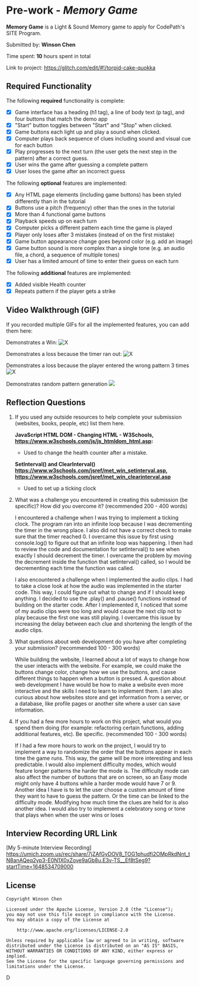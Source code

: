   # Pre-work - _Memory Game_

**Memory Game** is a Light & Sound Memory game to apply for CodePath's SITE Program.

Submitted by: **Winson Chen**

Time spent: **10** hours spent in total

Link to project: https://glitch.com/edit/#!/torpid-cake-quokka

## Required Functionality

The following **required** functionality is complete:

- [x] Game interface has a heading (h1 tag), a line of body text (p tag), and four buttons that match the demo app
- [x] "Start" button toggles between "Start" and "Stop" when clicked.
- [x] Game buttons each light up and play a sound when clicked.
- [x] Computer plays back sequence of clues including sound and visual cue for each button
- [x] Play progresses to the next turn (the user gets the next step in the pattern) after a correct guess.
- [x] User wins the game after guessing a complete pattern
- [x] User loses the game after an incorrect guess

The following **optional** features are implemented:

- [x] Any HTML page elements (including game buttons) has been styled differently than in the tutorial
- [x] Buttons use a pitch (frequency) other than the ones in the tutorial
- [x] More than 4 functional game buttons
- [x] Playback speeds up on each turn
- [x] Computer picks a different pattern each time the game is played
- [x] Player only loses after 3 mistakes (instead of on the first mistake)
- [x] Game button appearance change goes beyond color (e.g. add an image)
- [x] Game button sound is more complex than a single tone (e.g. an audio file, a chord, a sequence of multiple tones)
- [x] User has a limited amount of time to enter their guess on each turn

The following **additional** features are implemented:

- [x] Added visible Health counter
- [x] Repeats pattern if the player gets a strike

## Video Walkthrough (GIF)

If you recorded multiple GIFs for all the implemented features, you can add them here:

Demonstrates a Win:
![X](https://cdn.glitch.global/2b2f8e44-ae9c-4a26-a83c-3222efb2fb9c/game_win.gif?v=1648329878198)

Demonstrates a loss because the timer ran out:
![X](https://cdn.glitch.global/2b2f8e44-ae9c-4a26-a83c-3222efb2fb9c/timer_loss.gif?v=1648329877526)

Demonstrates a loss because the player entered the wrong pattern 3 times
![X](https://cdn.glitch.global/2b2f8e44-ae9c-4a26-a83c-3222efb2fb9c/health_loss.gif?v=1648329877611)

Demonstrates random pattern generation
![](https://cdn.glitch.global/2b2f8e44-ae9c-4a26-a83c-3222efb2fb9c/random_pattern.gif?v=1648329877302)

## Reflection Questions

1. If you used any outside resources to help complete your submission (websites, books, people, etc) list them here.

   **JavaScript HTML DOM - Changing HTML - W3Schools, https://www.w3schools.com/js/js_htmldom_html.asp:**

   - Used to change the health counter after a mistake.

   **SetInterval() and ClearInterval()**
   **https://www.w3schools.com/jsref/met_win_setinterval.asp, https://www.w3schools.com/jsref/met_win_clearinterval.asp**

   - Used to set up a ticking clock

2. What was a challenge you encountered in creating this submission (be specific)? How did you overcome it? (recommended 200 - 400 words)

   I encountered a challenge when I was trying to implement a ticking clock.
   The program ran into an infinite loop because I was decrementing the timer in the wrong place.
   I also did not have a correct check to make sure that the timer reached 0.
   I overcame this issue by first using console.log() to figure out that an infinite loop was happening.
   I then had to review the code and documentation for setInterval() to see when exactly I should decrement the timer.
   I overcame the problem by moving the decrement inside the function that setInterval() called, so I would be decrementing each time the function was called.

   I also encountered a challenge when I implemented the audio clips. I had to take a close look at how the audio was implemented in the starter code.
   This way, I could figure out what to change and if I should keep anything. I decided to use the .play() and .pause() functions instead of building on the starter code.
   After I implemented it, I noticed that some of my audio clips were too long and would cause the next clip not to play
   because the first one was still playing. I overcame this issue by increasing the delay between each clue and shortening the length of the audio clips.

3. What questions about web development do you have after completing your submission? (recommended 100 - 300 words)

   While building the website, I learned about a lot of ways to change how the user interacts with the website.
   For example, we could make the buttons change color, change how we use the buttons, and cause different things to happen when a button is pressed.
   A question about web development I have would be how to make a website even more interactive and the skills I need to learn to implement them.
   I am also curious about how websites store and get information from a server, or a database, like profile pages or another site where a user can save information. 
   
4. If you had a few more hours to work on this project, what would you spend them doing (for example: refactoring certain functions, adding additional features, etc). Be specific. (recommended 100 - 300 words)
   
   If I had a few more hours to work on the project, I would try to implement a way to randomize the order that the buttons appear in
   each time the game runs. This way, the game will be more interesting and less predictable. I would also implement difficulty modes, which would feature
   longer patterns the harder the mode is. The difficulty mode can also affect the number of buttons that are on screen, so an Easy mode might only have
   4 buttons while a harder mode would have 7 or 9. Another idea I have is to let the user choose a custom amount of time they want to have to guess the pattern.
   Or the time can be linked to the difficulty mode. Modifying how much time the clues are held for is also another idea. I would also try to implement a celebratory song or tone
   that plays when when the user wins or loses

## Interview Recording URL Link

[My 5-minute Interview Recording] https://umich.zoom.us/rec/share/7jZAfGyDOV8_TOG1phudfi2OMpRkdNnt_tN8anAQeq2yp3-E0N1X0xZove9aGb8u.E3v-TS__Ef8tSeg9?startTime=1648534709000

## License

    Copyright Winson Chen

    Licensed under the Apache License, Version 2.0 (the "License");
    you may not use this file except in compliance with the License.
    You may obtain a copy of the License at

        http://www.apache.org/licenses/LICENSE-2.0

    Unless required by applicable law or agreed to in writing, software
    distributed under the License is distributed on an "AS IS" BASIS,
    WITHOUT WARRANTIES OR CONDITIONS OF ANY KIND, either express or implied.
    See the License for the specific language governing permissions and
    limitations under the License.
D